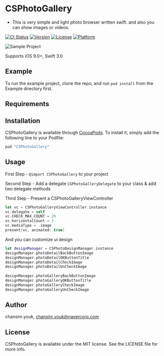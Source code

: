 # CSPhotoGallery

- This is very simple and light photo browser written swift. and also you can show images or videos.

[![CI Status](http://img.shields.io/travis/chansim.youk/CSPhotoGallery.svg?style=flat)](https://travis-ci.org/chansim.youk/CSPhotoGallery)
[![Version](https://img.shields.io/cocoapods/v/CSPhotoGallery.svg?style=flat)](http://cocoapods.org/pods/CSPhotoGallery)
[![License](https://img.shields.io/cocoapods/l/CSPhotoGallery.svg?style=flat)](http://cocoapods.org/pods/CSPhotoGallery)
[![Platform](https://img.shields.io/cocoapods/p/CSPhotoGallery.svg?style=flat)](http://cocoapods.org/pods/CSPhotoGallery)

![Sample Project](Example/CSPhotoGallery.gif)

Supports iOS 9.0+, Swift 3.0

## Example

To run the example project, clone the repo, and run `pod install` from the Example directory first.

## Requirements

## Installation

CSPhotoGallery is available through [CocoaPods](http://cocoapods.org). To install
it, simply add the following line to your Podfile:

```ruby
pod "CSPhotoGallery"
```

## Usage

First Step  - `@import CSPhotoGallery` to your project 

Second Step - Add a delegate `CGPhotoGalleryDelegate` to your class & add two delegate methods 

Third Step - Present a CSPhotoGalleryViewController

```Swift
let vc = CSPhotoGalleryViewController.instance
vc.delegate = self
vc.CHECK_MAX_COUNT = 20
vc.horizontalCount = 3
vc.mediaType = .image
present(vc, animated: true)
```
And you can customize ui design
```Swift
let designManager = CSPhotoDesignManager.instance
designManager.photoDetailBackButtonImage
designManager.photoDetailOKButtonTitle
designManager.photoDetailCheckImage
designManager.photoDetailUnCheckImage
                
designManager.photoGalleryBackButtonImage
designManager.photoGalleryOKButtonTitle
designManager.photoGalleryCheckImage
designManager.photoGalleryUnCheckImage
```

## Author

chansim.youk, chansim.youk@navercorp.com

## License

CSPhotoGallery is available under the MIT license. See the LICENSE file for more info.
